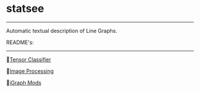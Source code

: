 # statsee
* * *

Automatic textual description of Line Graphs.



README's:
* * *

🚀[Tensor Classifier](https://github.com/TomOMara/statsee/tree/master/tensor_classifier)

🚀[Image Processing](https://github.com/TomOMara/statsee/tree/master/image_processing)

🚀[iGraph Mods](https://github.com/TomOMara/iGraph)



